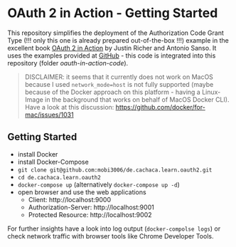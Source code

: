 # OAuth 2 in Action - Getting Started

This repository simplifies the deployment of the Authorization Code Grant Type (!!! only this one is already prepared out-of-the-box !!!) example in the excellent book [OAuth 2 in Action](https://www.manning.com/books/oauth-2-in-action) by Justin Richer and Antonio Sanso. It uses the examples provided at [GitHub](https://github.com/oauthinaction) - this code is integrated into this repository (folder *oauth-in-action-code*).

> DISCLAIMER: it seems that it currently does not work on MacOS because I used `network_mode=host` is not fully supported (maybe because of the Docker approach on this platform - having a Linux-Image in the background that works on behalf of MacOS Docker CLI). Have a look at this discussion: https://github.com/docker/for-mac/issues/1031

## Getting Started

* install Docker
* install Docker-Compose
* `git clone git@github.com:mobi3006/de.cachaca.learn.oauth2.git`
* `cd de.cachaca.learn.oauth2`
* `docker-compose up` (alternatively `docker-compose up -d`)
* open browser and use the web applications
  * Client: http://localhost:9000
  * Authorization-Server: http://localhost:9001
  * Protected Resource: http://localhost:9002

For further insights have a look into log output (`docker-compolse logs`) or check network traffic with browser tools like Chrome Developer Tools.